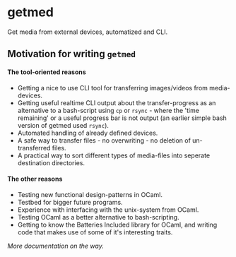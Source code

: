 getmed
======

Get media from external devices, automatized and CLI.

## Motivation for writing `getmed`

#### The tool-oriented reasons
* Getting a nice to use CLI tool for transferring images/videos from
media-devices.
* Getting useful realtime CLI output about the transfer-progress as
  an alternative to a bash-script using `cp` or `rsync` - where the
  'time remaining' or a useful progress bar is not output
  (an earlier simple bash version of getmed used `rsync`). 
* Automated handling of already defined devices.
* A safe way to transfer files - no overwriting - no deletion of
un-transferred files.
* A practical way to sort different types of media-files into seperate
destination directories.

#### The other reasons
* Testing new functional design-patterns in OCaml.
* Testbed for bigger future programs.
* Experience with interfacing with the unix-system from OCaml.
* Testing OCaml as a better alternative to bash-scripting.
* Getting to know the Batteries Included library for OCaml, and writing
code that makes use of some of it's interesting traits.

*More documentation on the way.*
